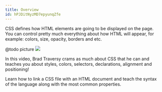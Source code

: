 ```yaml
---
title: Overview
id: hPJDitNyzMD7epyunqZfe
---
```


CSS defines how HTML elements are going to be displayed on the page. You can control pretty much everything about how HTML will appear, for example: colors, size, opacity, borders and etc.

@todo picture
![](https://sekolahconfig.com/wp-content/uploads/2019/01/Ilustrasi-1024x502.jpg)

<link-bookmark href="https://www.youtube.com/watch?v=yfoY53QXEnI" title="CSS Crash Course For Absolute Beginners"> In this video, Brad Traversy crams as much about CSS that he can and teaches you about styles, colors, selectors, declarations, alignment and positioning! </link-bookmark>

<link-bookmark href="https://www.youtube.com/watch?v=0afZj1G0BIE" title="Learn CSS in 12 Minutes">Learn how to link a CSS file with an HTML document and teach the syntax of the language along with the most common properties. </link-bookmark>
